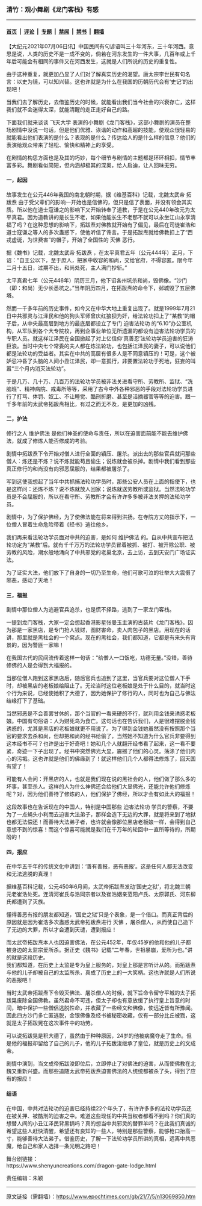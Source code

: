 ### 清竹：观小舞剧《龙门客栈》有感

---

#### [首页](../../../..?n13069850) &nbsp;|&nbsp; [评论](../../../../../epoch-comment?n13069850) &nbsp;|&nbsp; [专题](../../../../../epoch-special?n13069850) &nbsp;|&nbsp; [禁闻](../../../../../epoch-news?n13069850) &nbsp;|&nbsp; [禁书](../../../../../books?n13069850) &nbsp;|&nbsp; [翻墙](https://github.com/gfw-breaker/nogfw/blob/master/README.md?n13069850)


<div class="post_content" id="artbody" itemprop="articleBody">
 <!-- article content begin -->
 <p>
  【大纪元2021年07月06日讯】中国民间有句谚语叫三十年河东，三十年河西。意思是说，人类的历史不是一成不变的，倘若在河东发生的一件大事，几百年或上千年后可能会有相同的事件又在河西发生，这就是人们所说的历史的重复性。
 </p>
 <p>
  由于这种重复，就更加凸显了人们对了解真实历史的渴望。唐太宗李世民有句名言：以史为镜，可以知兴替。这也许就是为什么在我国的历朝历代会有‘史记’的出现吧！
 </p>
 <p>
  当我们去了解历史，去借鉴历史的时候，就能看出我们当今社会的兴衰存亡，这样我们就不会迷得太深，就能清醒的走正走好自己的路。
 </p>
 <p>
  下面我们就来谈谈
  <ok href="https://www.epochtimes.com/gb/tag/%E9%A3%9E%E5%A4%A9%E5%A4%A7%E5%AD%A6.html">
   飞天大学
  </ok>
  表演的小舞剧《龙门客栈》，这部小舞剧的演员在整场剧情中没说一句话，但是他们优雅、诙谐的动作和高超的技能，使观众很轻易的就能看出他们表演的是什么？表现的是什么？传达给人的是什么样的信息？他们的表演给观众带来了轻松、愉快和精神上的享受。
 </p>
 <p>
  在剧情的构思方面也是及其的巧妙，每个细节与剧情的主题都是环环相扣，情节丰富多彩。舞剧看似简短，但内涵却极其的深奥，给人启迪，让人回味无穷。
 </p>
 <h4>
  一，起因
 </h4>
 <p>
  故事发生在公元446年我国的南北朝时期，据《维基百科》记载，北魏太武帝
  <ok href="https://www.epochtimes.com/gb/tag/%E6%8B%93%E8%B7%8B%E7%84%98.html">
   拓跋焘
  </ok>
  由于受父辈们的影响一开始也是信佛的，但只是信了表面，并没有领会其实质。所以他在道士寇谦之的影响下又开始转奉了道教，于是在公元440年改元为太平真君。因为道教讲的是长生不老，如果他能长生不老那不就可以永坐江山永享清福了吗？在这种思想的影响下，拓跋焘对佛教就开始有了偏见，最后在司徒崔浩和道士寇谦之等人的多次蛊惑下，使他听信了谗言。于是拓跋焘就给佛教扣上了“西戎虚诞，为世费害”的帽子，开始了全国性的
  <ok href="https://www.epochtimes.com/gb/tag/%E7%81%AD%E4%BD%9B.html">
   灭佛
  </ok>
  恶行。
 </p>
 <p>
  据《魏书》记载，北魏太武帝
  <ok href="https://www.epochtimes.com/gb/tag/%E6%8B%93%E8%B7%8B%E7%84%98.html">
   拓跋焘
  </ok>
  ，在太平真君五年（公元444年）正月，下诏：“自王公以下，至于庶人，把家中收容的和尚，交给官府，不得容匿。限今年二月十五日，过期不出，和尚处死，主人满门抄斩。”
 </p>
 <p>
  太平真君七年（公元446年）阴历三月，他下诏各州坑杀和尚，毁佛像。“沙门（即：和尚）无少长悉坑之。”当年阴历四月，在拓跋焘的命令下，邺城毁了五层佛塔。
 </p>
 <p>
  然而一千多年前的历史事件，如今又在中华大地上重复出现了。就是1999年7月21日中共邪灵与江泽民和他的狗头军师曾庆红狼狈为奸，给法轮功扣上了“某教”的帽子后，从中央最高层到地方的最底层都设立了专门
  <ok href="https://www.epochtimes.com/gb/tag/%E8%BF%AB%E5%AE%B3%E6%B3%95%E8%BD%AE%E5%8A%9F.html">
   迫害法轮功
  </ok>
  的“6.10”办公室机构，从军队到各个大专院校，再到企事业单位无所遗漏的都设有迫害法轮功学员的专职人员。就这样江泽民在全国掀起了对上亿信仰‘真善忍’法轮功学员迫害的狂涛巨浪。当时中央七个常委的夫人都在炼法轮功，也包括江泽民的妻子，可以说他们都是法轮功的受益者。其实在中共的高层有很多人是不同意镇压的！可是，这个被妒忌冲昏了头脑的人间小丑江泽民，却一意孤行，非要置法轮功于死地，狂妄的叫嚣“三个月内消灭法轮功”。
 </p>
 <p>
  于是几万、几十万、几百万的法轮功学员被非法关进看守所、劳教所、监狱、“洗脑班”、精神病院、戒毒所等等，采用了古今中外各种邪恶的手段对法轮功学员进行了打骂、体罚、奴工、不让睡觉、酷刑折磨、甚至是活摘器官等等的迫害。跟一千多年前的太武帝拓跋焘相比，有过之而无不及，是更加的凶残。
 </p>
 <h4>
  二，护法
 </h4>
 <p>
  修行之人
  <ok href="https://www.epochtimes.com/gb/tag/%E7%BB%B4%E6%8A%A4%E4%BD%9B%E6%B3%95.html">
   维护佛法
  </ok>
  是他们神圣的使命与责任，所以在迫害面前能不能去维护佛法，就成了修炼人能否修成的考验。
 </p>
 <p>
  剧情中拓跋焘下令开始对僧人进行全面的镇压、屠杀。派出去的那些官兵就问那些僧人：炼还是不炼？说不炼就能苟且偷生；说炼就会被杀掉。剧情中我们看到那些真正修行的和尚没有向邪恶屈服的，结果都被屠杀了。
 </p>
 <p>
  写到这使我想起了当年中共抓捕法轮功学员时，那些公安人员在上面的指使下，也是这样问：还炼不炼？说不炼就放人回家；说炼就送劳教所或监狱。当然法轮功学员是不会屈服的，所以在看守所、劳教所才会有许许多多被非法关押的法轮功学员。
 </p>
 <p>
  剧情中，为了保护佛经，为了使佛法能在将来得到洪扬。在寺院方丈的指示下，一位僧人冒着生命危险带着《经书》逃往他乡。
 </p>
 <p>
  我们再来看法轮功学员面对中共的迫害，是如何
  <ok href="https://www.epochtimes.com/gb/tag/%E7%BB%B4%E6%8A%A4%E4%BD%9B%E6%B3%95.html">
   维护佛法
  </ok>
  的。自从中共宣布把法轮功定为“某教”后。就有千千万万的法轮功学员冒着被抓、被打、被开除公职、被劳教的风险，潮水般地涌向了中共邪党的老巢北京，去上访，去到天安门广场证实法。
 </p>
 <p>
  为了证实大法，他们放下了自身的一切乃至生命，他们可歌可泣的壮举大大震慑了邪恶，感动了天地！
 </p>
 <h4>
  三，福报
 </h4>
 <p>
  剧情中那位僧人为逃避官兵追杀，也是慌不择路，逃到了一家龙门客栈。
 </p>
 <p>
  一提到龙门客栈，大家一定会想起香港影星张曼玉主演的古装片《龙门客栈》。因为那是一家黑店，是专门抢人钱财，图财害命，卖人肉包子的黑店。用现在的话讲，那里就是黑社会的一个窝点。现在的黑社会，我们都知道，它都是有来头有背景的，因为警匪一家嘛！
 </p>
 <p>
  在我国古代的民间流传着这样一句话：“给僧人一口饭吃，功德无量。”没错，善待修佛的人是会得到大福报的。
 </p>
 <p>
  当那位僧人跑到这家黑店后，随后官兵也追到了这里，当官兵要对这位僧人下手时，却被黑店的老板娘给阻止了。无论当时这位老板娘是处于什么目的，就当时这个行为来说，已经使她积了大德了，因为她保护了修行的人，同时也为自己与佛法结缘打下了基础。
 </p>
 <p>
  当然邪恶是不会善罢甘休的，那个当官的一看来硬的不行，就利用金钱来诱惑老板娘。中国有句俗语：人为财死鸟为食亡。这句话也在告诉我们，人是很难摆脱金钱诱惑的，尤其是黑店的老板娘就更不用说了。为了得到金钱她虽然没有按照那个当官的要求去杀和尚，但却把和尚的经书给偷了，当然她不知道为什么官兵非要得到这本经书不可？也许是出于好奇吧！她和几个人就翻开经书看了起来，这一看不要紧，奇迹一下子出现了。经书中突然佛光大显，震撼了他们的心灵。荡涤了他们内心的污垢。这也许就是他们的佛缘到了！就这样他们几个人都得法修炼了，回天国有望了！
 </p>
 <p>
  可能有人会问：开黑店的人，也就是我们现在说的黑社会的人，他们做了那么多的坏事，甚至杀人。这样的人为什么神佛还会给他们大显佛光，还能允许他们修炼呢？对，因为他们善待了修炼的人，他们保护了佛经，所以才会有如此大的福报！
 </p>
 <p>
  这段故事也在告诉现在的中国人，特别是中国那些
  <ok href="https://www.epochtimes.com/gb/tag/%E8%BF%AB%E5%AE%B3%E6%B3%95%E8%BD%AE%E5%8A%9F.html">
   迫害法轮功
  </ok>
  学员的警察，不要为了一点蝇头小利而去迫害大法弟子，那样会造下无边的大罪，就是将来到了地狱也都无法偿还！而善待大法弟子者，也许就会像那位黑店老板娘一样，会得到自己意想不到的惊喜！而这个惊喜可能就是我们在千万年的轮回中一直所等待的，所期盼的！
 </p>
 <h4>
  四，报应
 </h4>
 <p>
  在中华五千年的传统文化中讲到：‘善有善报，恶有恶报’。这是任何人都无法改变和无法逃脱的真理！
 </p>
 <p>
  据维基百科记载，公元450年6月间，太武帝拓跋焘发动‘国史之狱’，将北魏三朝元老崔浩处死。连清河崔氏与浩同宗者以及崔浩姻亲范阳卢氏、太原郭氏、河东柳氏都遭到了灭族。
 </p>
 <p>
  懂得善恶有报的朋友都知道，‘国史之狱’只是个表象，是一个借口。而真正背后的原因就是因为崔浩多次蛊惑太武帝拓跋焘进行
  <ok href="https://www.epochtimes.com/gb/tag/%E7%81%AD%E4%BD%9B.html">
   灭佛
  </ok>
  ，屠杀僧人，从而使自己造下了无边的大罪，所以才会遭到天谴，遭到报应！
 </p>
 <p>
  而太武帝拓跋焘本人也因迫害佛法，在公元452年，年仅45岁的他和他的儿子都被身边的太监宗爱所杀。据正史《魏书》记载“二年春，世祖暴崩，爱所为也。”讲的就是这段历史。
  <br/>
  我们都知道，在历史上太监是专为皇上服务的，对皇上那是言听计从的。而拓跋焘与他的儿子却被自己的太监所杀，真成了历史上的一大笑柄。这也许就是人们所说的恶报吧！
 </p>
 <p>
  当时太武帝拓跋焘下令毁灭佛法、屠杀僧人的时候，就下旨命令留守平城的太子拓跋晃废除全国佛教。虽然君命不可违，但太子却也有意放缓了执行皇上旨意的时间，暗中保护一些僧侣逃脱性命，并收藏了一些经文和佛像，使远近皆有所豫闻。因此四方沙门多亡匿逃脱，金银佛像及经书被秘密收藏，仅有一部分比丘被戮，这就是太子拓跋晃在这次事件中的功劳。
 </p>
 <p>
  可以说拓跋晃是积大德了，虽然由于种种原因，24岁的他被病魔夺走了生命。但是他的福报却留给了自己的儿子，他的儿子拓跋浚继承了皇位，就是历史上的文成帝。
 </p>
 <p>
  剧情中演到，当文成帝拓跋浚即位后，立即停止了对佛法的迫害，从而使佛教在北魏又重新兴盛。而那些追随太武帝拓跋焘迫害佛法的人统统都被杀了头，得到了应有的报应！
 </p>
 <h4>
  结语
 </h4>
 <p>
  在中国，中共对法轮功的迫害已经持续22个年头了，有许许多多的法轮功学员还在被关押、被酷刑的迫害之中。难道这些现任的中共当权者都看不到吗？你们真的想替人间的小丑江泽民背黑锅吗？真的想当中共邪灵的替罪羊吗？在此我们真诚的希望这些人赶快清醒，希望还有良知的一些人，特别是那些警察，能够枪口抬高一寸，能够善待大法弟子。借鉴历史，了解一下法轮功学员所讲的真相，远离中共恶魔，给自己和家人选择一条光明之路吧！
 </p>
 <p>
  舞台剧链接：
  <br/>
  <ok href="https://www.shenyuncreations.com/dragon-gate-lodge.html">
   https://www.shenyuncreations.com/dragon-gate-lodge.html
  </ok>
 </p>
 <p>
  责任编辑：朱颖
 </p>
 <!-- article content end -->
 <div id="below_article_ad">
 </div>
</div>


---

原文链接（需翻墙）：https://www.epochtimes.com/gb/21/7/5/n13069850.htm